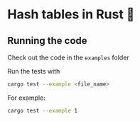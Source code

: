 # Hash tables in Rust 🦀

## Running the code

Check out the code in the `examples` folder

Run the tests with

```sh
cargo test --example <file_name>
```

For example:

```sh
cargo test --example 1
```
